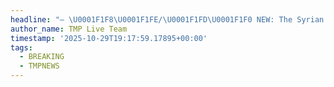 ```yaml
---
headline: "— \U0001F1F8\U0001F1FE/\U0001F1FD\U0001F1F0 NEW: The Syrian government has formally recognized the independence of Kosovo."
author_name: TMP Live Team
timestamp: '2025-10-29T19:17:59.17895+00:00'
tags:
  - BREAKING
  - TMPNEWS
---
```


